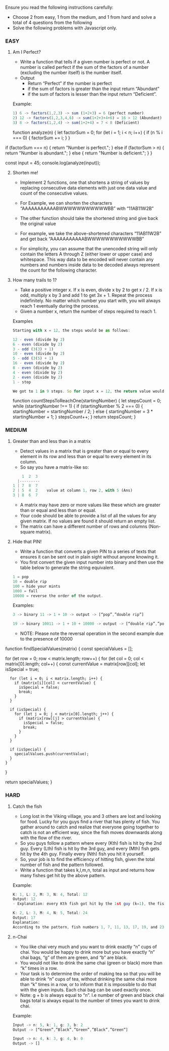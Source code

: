 Ensure you read the following instructions carefully:

- Choose 2 from easy, 1 from the medium, and 1 from hard and solve a total of 4 questions from the following
- Solve the following problems with Javascript only.

### EASY

1. Am I Perfect?

   - Write a function that tells if a given number is perfect or not. A number is called perfect if the sum of the factors of a number (excluding the number itself) is the number itself.
   - Output
     - Return “Perfect” if the number is perfect
     - if the sum of factors is greater than the input return “Abundant”
     - if the sum of factors is lesser than the input return “Deficient”.

   Example:

   ```js
   1) 6 -> factors(1,2,3) -> sum (1+2+3) = 6 (perfect number)
   2) 12 -> factors(1,2,3,4,6) -> sum(1+2+3+4+6) = 16 > 12 (Abundant)
   3) 8 -> factors(1,2,4) -> sum(1+2+4) = 7 < 8 (Deficient)
   ```

   function analyze(n) {
  let factorSum = 0;
  for (let i = 1; i < n; i++) {
    if (n % i === 0) {
      factorSum += i;
    }
  }

  if (factorSum === n) {
    return "Number is perfect.";
  } else if (factorSum > n) {
    return "Number is abundant.";
  } else {
    return "Number is deficient.";
  }
}

const input = 45;
console.log(analyze(input));


2. Shorten me!

   - Implement 2 functions, one that shortens a string of values by replacing consecutive data elements with just one data value and count of the consecutive values.
   - For Example, we can shorten the characters “AAAAAAAAAAABWWWWWWWWWWWBB” with “11AB11W2B”
   - The other function should take the shortened string and give back the original value
   - For example, we take the above-shortened characters “11AB11W2B” and get back “AAAAAAAAAAABWWWWWWWWWWWBB”

   - For simplicity, you can assume that the unencoded string will only contain the letters A through Z (either lower or upper case) and whitespace. This way data to be encoded will never contain any numbers and numbers inside data to be decoded always represent the count for the following character.

3. How many trails to 1?

   - Take a positive integer x. If x is even, divide x by 2 to get x / 2. If x is odd, multiply x by 3 and add 1 to get 3x + 1. Repeat the process indefinitely. No matter which number you start with, you will always reach 1 eventually during the process.
   - Given a number x, return the number of steps required to reach 1.

   Examples

   ```js
   Starting with x = 12, the steps would be as follows:

   12 - even (divide by 2)
   6 - even (divide by 2)
   3 - odd (3(3) + 1)
   10 - even (divide by 2)
   5 - odd (3(5) + 1)
   16 - even (divide by 2)
   8 - even (divide by 2)
   4 - even (divide by 2)
   2 - even (divide by 2)
   1 - stop

   We got to 1 in 9 steps. So for input x = 12, the return value would be 9.
   ```

   function countStepsToReachOne(startingNumber) {
  let stepsCount = 0;
  while (startingNumber !== 1) {
    if (startingNumber % 2 === 0) {
      startingNumber = startingNumber / 2;
    } else {
      startingNumber = 3 * startingNumber + 1;
    }
    stepsCount++;
  }
  return stepsCount;
}

### MEDIUM

1. Greater than and less than in a matrix

   - Detect values in a matrix that is greater than or equal to every element in its row and less than or equal to every element in its column.
   - So say you have a matrix-like so:

   ```js
       1  2  3
     |---------
   1 | 7  8  7
   2 | 5  4  2    value at column 1, row 2, with 5 (Ans)
   3 | 8  6  7
   ```

   - A matrix may have zero or more values like these which are greater than or equal and less than or equal.
   - Your code should be able to provide a list of all the values for any given matrix. If no values are found it should return an empty list.
   - The matrix can have a different number of rows and columns (Non-square matrix).

2. Hide that PIN!

   - Write a function that converts a given PIN to a series of texts that ensures it can be sent out in plain sight without anyone knowing it.
   - You first convert the given input number into binary and then use the table below to generate the string equivalent.

   ```js
   1 = pop
   10 = double rip
   100 = hide your mints
   1000 = fall
   10000 = reverse the order of the output.
   ```

   Examples:

   ```js
   3 -> binary 11 -> 1 + 10 -> output -> [“pop”,”double rip”]

   19 -> binary 10011 -> 1 + 10 + 10000 -> output -> [“double rip”,”pop”]
   ```

   - NOTE: Please note the reversal operation in the second example due to the presence of 10000

function findSpecialValues(matrix) {
  const specialValues = [];

  for (let row = 0; row < matrix.length; row++) {
    for (let col = 0; col < matrix[0].length; col++) {
      const currentValue = matrix[row][col];
      let isSpecial = true;

      for (let i = 0; i < matrix.length; i++) {
        if (matrix[i][col] < currentValue) {
          isSpecial = false;
          break;
        }
      }

      if (isSpecial) {
        for (let j = 0; j < matrix[0].length; j++) {
          if (matrix[row][j] > currentValue) {
            isSpecial = false;
            break;
          }
        }
      }

      if (isSpecial) {
        specialValues.push(currentValue);
      }
    }
  }

  return specialValues;
}


### HARD

1. Catch the fish

   - Long lost in the Viking village, you and 3 others are lost and looking for food. Lucky for you guys find a river that has plenty of fish. You gather around to catch and realize that everyone going together to catch is not an efficient way, since the fish moves downwards along with the flow of the river.
   - So you guys follow a pattern where every (Kth) fish is hit by the 2nd guy. Every (Lth) fish is hit by the 3rd guy, and every (Mth) fish gets hit by the 4th guy. Finally every (Nth) fish you hit it yourself.
   - So, your job is to find the efficiency of hitting fish, given the total number of fish and the pattern followed.
   - Write a function that takes k,l,m,n, total as input and returns how many fishes get hit by the above pattern.

   Example:

   ```js
   K: 1, L: 2, M: 3, N: 4, Total: 12
   Output: 12
   - Explanation: every Kth fish got hit by the 1st guy (k=1), the fish was still hit by other patterns but k=1 was sufficient to hit all fishes, so the output is 12.
   ```

   ```js
   K: 2, L: 3, M: 4, N: 5, Total: 24
   Output: 17
   Explanation:
   According to the pattern, fish numbers 1, 7, 11, 13, 17, 19, and 23 escape without getting hit by either of the 4 people.
   ```

2. n-Chai

   - You like chai very much and you want to drink exactly “n” cups of chai. You would be happy to drink more but you have exactly “n” chai bags, “g” of them are green, and “b” are black.
   - You would not like to drink the same chai (green or black) more than “k” times in a row.
   - Your task is to determine the order of making tea so that you will be able to drink “n” cups of tea, without drinking the same chai more than “k” times in a row, or to inform that it is impossible to do that with the given inputs. Each chai bag can be used exactly once.
   - Note: g + b is always equal to “n”. I.e number of green and black chai bags total is always equal to the number of times you want to drink chai.

   Example:

   ```js
   Input -> n: 5, k: 1, g: 3, b: 2
   Output -> [“Green”,”Black”,”Green”,”Black”,”Green”]

   Input -> n: 4, k: 3, g: 4, b: 0
   Output -> []
   ```
